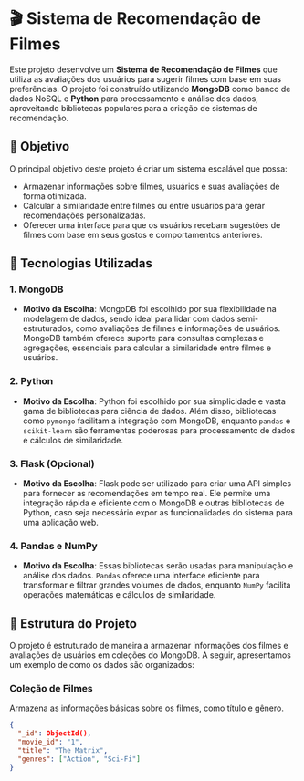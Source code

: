 # 🎬 Sistema de Recomendação de Filmes

Este projeto desenvolve um **Sistema de Recomendação de Filmes** que utiliza as avaliações dos usuários para sugerir filmes com base em suas preferências. O projeto foi construído utilizando **MongoDB** como banco de dados NoSQL e **Python** para processamento e análise dos dados, aproveitando bibliotecas populares para a criação de sistemas de recomendação.

## 📝 Objetivo

O principal objetivo deste projeto é criar um sistema escalável que possa:
- Armazenar informações sobre filmes, usuários e suas avaliações de forma otimizada.
- Calcular a similaridade entre filmes ou entre usuários para gerar recomendações personalizadas.
- Oferecer uma interface para que os usuários recebam sugestões de filmes com base em seus gostos e comportamentos anteriores.

## 🔧 Tecnologias Utilizadas

### 1. **MongoDB**
- **Motivo da Escolha**: MongoDB foi escolhido por sua flexibilidade na modelagem de dados, sendo ideal para lidar com dados semi-estruturados, como avaliações de filmes e informações de usuários. MongoDB também oferece suporte para consultas complexas e agregações, essenciais para calcular a similaridade entre filmes e usuários.

### 2. **Python**
- **Motivo da Escolha**: Python foi escolhido por sua simplicidade e vasta gama de bibliotecas para ciência de dados. Além disso, bibliotecas como `pymongo` facilitam a integração com MongoDB, enquanto `pandas` e `scikit-learn` são ferramentas poderosas para processamento de dados e cálculos de similaridade.

### 3. **Flask (Opcional)**
- **Motivo da Escolha**: Flask pode ser utilizado para criar uma API simples para fornecer as recomendações em tempo real. Ele permite uma integração rápida e eficiente com o MongoDB e outras bibliotecas de Python, caso seja necessário expor as funcionalidades do sistema para uma aplicação web.

### 4. **Pandas e NumPy**
- **Motivo da Escolha**: Essas bibliotecas serão usadas para manipulação e análise dos dados. `Pandas` oferece uma interface eficiente para transformar e filtrar grandes volumes de dados, enquanto `NumPy` facilita operações matemáticas e cálculos de similaridade.

## 📂 Estrutura do Projeto

O projeto é estruturado de maneira a armazenar informações dos filmes e avaliações de usuários em coleções do MongoDB. A seguir, apresentamos um exemplo de como os dados são organizados:

### Coleção de Filmes
Armazena as informações básicas sobre os filmes, como título e gênero.
```json
{
  "_id": ObjectId(),
  "movie_id": "1",
  "title": "The Matrix",
  "genres": ["Action", "Sci-Fi"]
}
